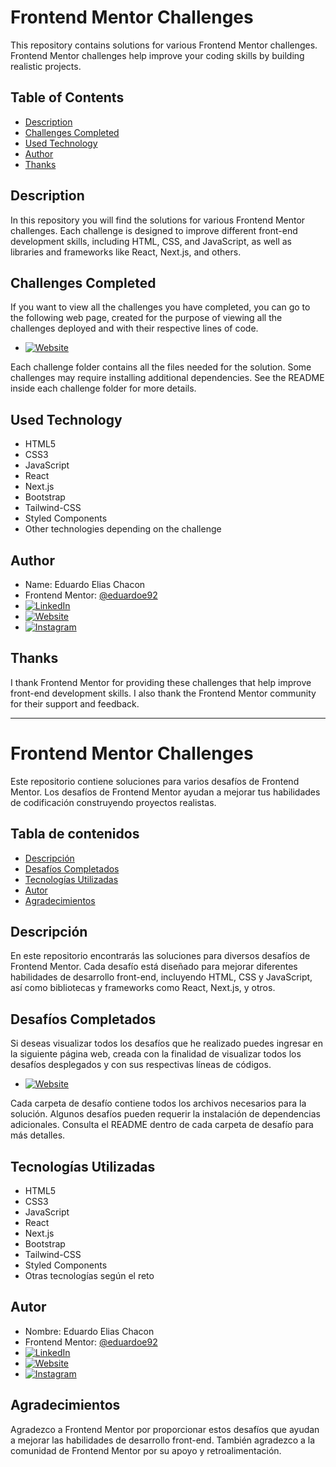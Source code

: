 # Frontend Mentor Challenges

This repository contains solutions for various Frontend Mentor challenges. Frontend Mentor challenges help improve your coding skills by building realistic projects.

## Table of Contents

- [Description](#description)
- [Challenges Completed](#challenges-completed)
- [Used Technology](#used-technology)
- [Author](#author)
- [Thanks](#thanks)

## Description

In this repository you will find the solutions for various Frontend Mentor challenges. Each challenge is designed to improve different front-end development skills, including HTML, CSS, and JavaScript, as well as libraries and frameworks like React, Next.js, and others.

## Challenges Completed

If you want to view all the challenges you have completed, you can go to the following web page, created for the purpose of viewing all the challenges deployed and with their respective lines of code.
  - [![Website](https://img.shields.io/badge/Website-%23000000.svg?style=for-the-badge&logo=web&logoColor=white&color=purple)](https://eduardoe92.github.io/Challenge/)

Each challenge folder contains all the files needed for the solution. Some challenges may require installing additional dependencies. See the README inside each challenge folder for more details.

## Used Technology

- HTML5
- CSS3
- JavaScript
- React
- Next.js
- Bootstrap
- Tailwind-CSS
- Styled Components
- Other technologies depending on the challenge

## Author

- Name: Eduardo Elias Chacon
- Frontend Mentor: [@eduardoe92](https://www.frontendmentor.io/profile/eduardoe92)
- [![LinkedIn](https://img.shields.io/badge/LinkedIn-%230077B5.svg?style=for-the-badge&logo=linkedin&logoColor=white)](https://www.linkedin.com/in/eduardoe92/)
- [![Website](https://img.shields.io/badge/Website-%23000000.svg?style=for-the-badge&logo=web&logoColor=white&color=purple)](https://eduardoeliaschacon-portfolio.vercel.app/)
- [![Instagram](https://img.shields.io/badge/Instagram-%23E4405F.svg?style=for-the-badge&logo=instagram&logoColor=white)](https://www.instagram.com/eduardo.e)

## Thanks

I thank Frontend Mentor for providing these challenges that help improve front-end development skills. I also thank the Frontend Mentor community for their support and feedback.

---

# Frontend Mentor Challenges

Este repositorio contiene soluciones para varios desafíos de Frontend Mentor. Los desafíos de Frontend Mentor ayudan a mejorar tus habilidades de codificación construyendo proyectos realistas.

## Tabla de contenidos

- [Descripción](#descripción)
- [Desafíos Completados](#desafíos-completados)
- [Tecnologías Utilizadas](#tecnologías-utilizadas)
- [Autor](#autor)
- [Agradecimientos](#agradecimientos)

## Descripción

En este repositorio encontrarás las soluciones para diversos desafíos de Frontend Mentor. Cada desafío está diseñado para mejorar diferentes habilidades de desarrollo front-end, incluyendo HTML, CSS y JavaScript, así como bibliotecas y frameworks como React, Next.js, y otros.

## Desafíos Completados

Si deseas visualizar todos los desafíos que he realizado puedes ingresar en la siguiente página web, creada con la finalidad de visualizar todos los desafíos desplegados y con sus respectivas líneas de códigos.
  - [![Website](https://img.shields.io/badge/Website-%23000000.svg?style=for-the-badge&logo=web&logoColor=white&color=purple)](https://eduardoe92.github.io/Challenge/)


Cada carpeta de desafío contiene todos los archivos necesarios para la solución. Algunos desafíos pueden requerir la instalación de dependencias adicionales. Consulta el README dentro de cada carpeta de desafío para más detalles.

## Tecnologías Utilizadas

- HTML5
- CSS3
- JavaScript
- React
- Next.js
- Bootstrap
- Tailwind-CSS
- Styled Components
- Otras tecnologías según el reto

## Autor

- Nombre: Eduardo Elias Chacon
- Frontend Mentor: [@eduardoe92](https://www.frontendmentor.io/profile/eduardoe92)
- [![LinkedIn](https://img.shields.io/badge/LinkedIn-%230077B5.svg?style=for-the-badge&logo=linkedin&logoColor=white)](https://www.linkedin.com/in/eduardoe92/)
- [![Website](https://img.shields.io/badge/Website-%23000000.svg?style=for-the-badge&logo=web&logoColor=white&color=purple)](https://eduardoeliaschacon-portfolio.vercel.app/)
- [![Instagram](https://img.shields.io/badge/Instagram-%23E4405F.svg?style=for-the-badge&logo=instagram&logoColor=white)](https://www.instagram.com/eduardo.e)

## Agradecimientos

Agradezco a Frontend Mentor por proporcionar estos desafíos que ayudan a mejorar las habilidades de desarrollo front-end. También agradezco a la comunidad de Frontend Mentor por su apoyo y retroalimentación.
